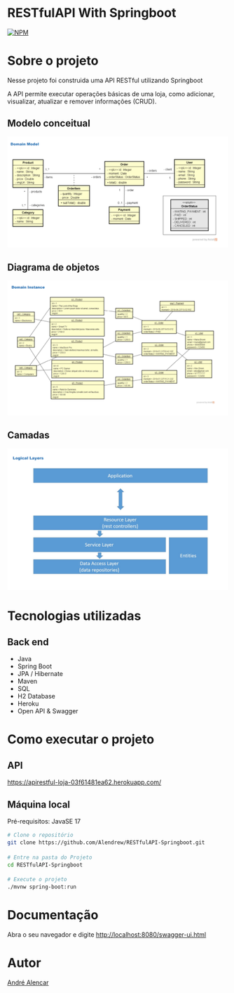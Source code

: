 # RESTfulAPI With Springboot 
[![NPM](https://img.shields.io/npm/l/react)](https://github.com/Alendrew/workshop-springboot3-jpa/tree/main) 

# Sobre o projeto
Nesse projeto foi construida uma API RESTful utilizando Springboot

A API permite executar operações básicas de uma loja, como adicionar, visualizar, atualizar e remover informações (CRUD).

## Modelo conceitual
![Modelo Conceitual](https://github.com/Alendrew/Learning-Springboot-JPA-Hibernate/blob/main/assets/Domain_Model.png)

## Diagrama de objetos
![Modelo Conceitual](https://github.com/Alendrew/Learning-Springboot-JPA-Hibernate/blob/main/assets/Domain_Instance.png)

## Camadas
![Modelo Conceitual](https://github.com/Alendrew/Learning-Springboot-JPA-Hibernate/blob/main/assets/Logical_Layer.png)

# Tecnologias utilizadas
## Back end
- Java
- Spring Boot
- JPA / Hibernate
- Maven
- SQL
- H2 Database
- Heroku
- Open API & Swagger

# Como executar o projeto

## API

https://apirestful-loja-03f61481ea62.herokuapp.com/

## Máquina local
 
Pré-requisitos: JavaSE 17

```bash
# Clone o repositório
git clone https://github.com/Alendrew/RESTfulAPI-Springboot.git

# Entre na pasta do Projeto
cd RESTfulAPI-Springboot

# Execute o projeto
./mvnw spring-boot:run
```

# Documentação

Abra o seu navegador e digite [http://localhost:8080/swagger-ui.html](localhost:8080/swagger-ui.html)

# Autor

[André Alencar](https://www.linkedin.com/in/dev-alencar/)

